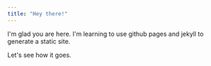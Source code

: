 ```yaml
---
title: "Hey there!"
---
```


I'm glad you are here. I'm learning to use github pages and jekyll to generate a static site.

Let's see how it goes.
